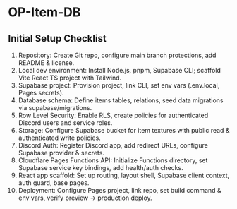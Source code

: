 # OP-Item-DB

## Initial Setup Checklist

1. Repository: Create Git repo, configure main branch protections, add README & license.
2. Local dev environment: Install Node.js, pnpm, Supabase CLI; scaffold Vite React TS project with Tailwind.
3. Supabase project: Provision project, link CLI, set env vars (.env.local, Pages secrets).
4. Database schema: Define items tables, relations, seed data migrations via supabase/migrations.
5. Row Level Security: Enable RLS, create policies for authenticated Discord users and service roles.
6. Storage: Configure Supabase bucket for item textures with public read & authenticated write policies.
7. Discord Auth: Register Discord app, add redirect URLs, configure Supabase provider & secrets.
8. Cloudflare Pages Functions API: Initialize Functions directory, set Supabase service key bindings, add health/auth checks.
9. React app scaffold: Set up routing, layout shell, Supabase client context, auth guard, base pages.
10. Deployment: Configure Pages project, link repo, set build command & env vars, verify preview -> production deploy.
